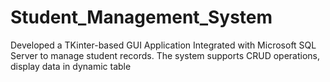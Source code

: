 # Student_Management_System

Developed a TKinter-based GUI Application Integrated with Microsoft SQL Server to manage student records. 
The system supports CRUD operations, display data in dynamic table
